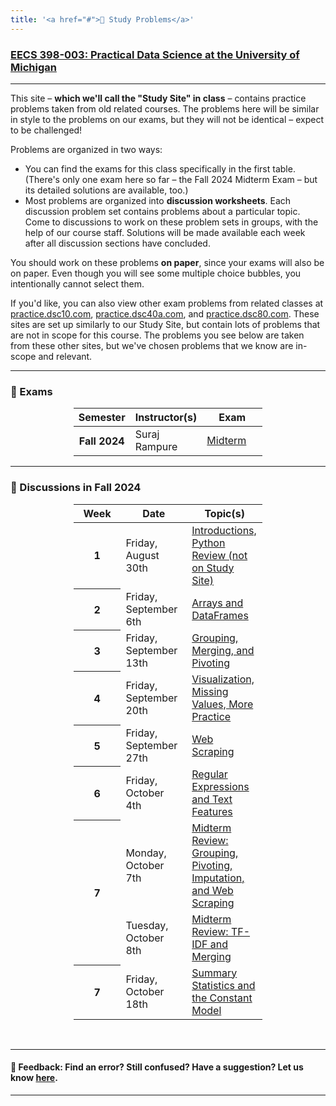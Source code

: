 ```yaml
---
title: '<a href="#">🧠 Study Problems</a>'
---
```


<!-- <h1><a href=''>🧠 Study Problems</a></h1> -->

<h3><a href='https://practicaldsc.org'>EECS 398-003: Practical Data Science at the University of Michigan</a></h3>

---

This site – **which we'll call the "Study Site" in class** – contains practice problems taken from old related courses. The problems here will be similar in style to the problems on our exams, but they will not be identical – expect to be challenged!

Problems are organized in two ways:

- You can find the exams for this class specifically in the first table. (There's only one exam here so far – the Fall 2024 Midterm Exam – but its detailed solutions are available, too.)
- Most problems are organized into **discussion worksheets**. Each discussion problem set contains problems about a particular topic. Come to discussions to work on these problem sets in groups, with the help of our course staff. Solutions will be made available each week after all discussion sections have concluded.

You should work on these problems **on paper**, since your exams will also be on paper. Even though you will see some multiple choice bubbles, you intentionally cannot select them.

If you'd like, you can also view other exam problems from related classes at [practice.dsc10.com](https://practice.dsc10.com), [practice.dsc40a.com](https://practice.dsc40a.com), and [practice.dsc80.com](https://practice.dsc80.com). These sites are set up similarly to our Study Site, but contain lots of problems that are not in scope for this course. The problems you see below are taken from these other sites, but we've chosen problems that we know are in-scope and relevant.

---

<!-- **New**: To get a rough sense of the **format** of the exam, [**look at this example PDF**](https://drive.google.com/file/d/1hN78Cb3lSVYDFG__-TwPWL0vj_NPcmw7/view?usp=sharing).

---- -->

### 🧪 Exams

<center>
<table class="table" style="width:60%">
    <colgroup>
       <col span="1" style="width: 25%;">
       <col span="1" style="width: 35%;">
       <col span="1" style="width: 40%;">
    </colgroup>
  <thead>
    <tr>
      <th scope="col">Semester</th>
      <th scope="col">Instructor(s)</th>
      <th scope="col">Exam</th>
    </tr>
  </thead>
  <tbody>
  <tr>
      <th scope="row">Fall 2024</th>
      <td>Suraj Rampure</td>
      <td><a href='fa24-midterm/index.html'>Midterm</a>
      </td>
    </tr>
  </tbody>
</table>
</center>

---

### 💯 Discussions in Fall 2024

<center>
<table class="table" style="width:60%">
    <colgroup>
       <col span="1" style="width: 25%;">
       <col span="1" style="width: 35%;">
       <col span="1" style="width: 40%;">
    </colgroup>
  <thead>
    <tr>
      <th scope="col">Week</th>
      <th scope="col">Date</th>
      <th scope="col">Topic(s)</th>
    </tr>
  </thead>
  <tbody>
    <tr>
      <th scope="row">1</th>
      <td>Friday, August 30th</td>
      <td><a href="https://github.com/practicaldsc/fa24/tree/main/discussions/disc01">Introductions, Python Review (not on Study Site)</a></td>
    </tr>
    <tr>
      <th scope="row">2</th>
      <td>Friday, September 6th</td>
      <td><a href="disc02/index.html">Arrays and DataFrames</a></td>
    </tr>
    <tr>
      <th scope="row">3</th>
      <td>Friday, September 13th</td>
      <td><a href="disc03/index.html">Grouping, Merging, and Pivoting</a></td>
    </tr>
    <tr>
      <th scope="row">4</th>
      <td>Friday, September 20th</td>
      <td><a href="disc04/index.html">Visualization, Missing Values, More Practice</a></td>
    </tr>
    <tr>
      <th scope="row">5</th>
      <td>Friday, September 27th</td>
      <td><a href="disc05/index.html">Web Scraping</a></td>
    </tr>
    <tr>
      <th scope="row">6</th>
      <td>Friday, October 4th</td>
      <td><a href="disc06/index.html">Regular Expressions and Text Features</a></td>
    </tr>
    <tr>
      <th scope="row" rowspan=2>7</th>
      <td>Monday, October 7th</td>
      <td><a href="mt-review-monday/index.html">Midterm Review: Grouping, Pivoting, Imputation, and Web Scraping</a></td>
    </tr>
    <tr>
      <td>Tuesday, October 8th</td>
      <td><a href="mt-review-tuesday/index.html">Midterm Review: TF-IDF and Merging</a></td>
    </tr>
    <tr>
      <th scope="row">7</th>
      <td>Friday, October 18th</td>
      <td><a href="disc07/index.html">Summary Statistics and the Constant Model</a></td>
    </tr>
    <!-- <tr>
      <th scope="row">5</th>
      <td>Tuesday, July 23</td>
      <td><a href="disc05/index.html">Sampling, Bootstrapping, and Confidence Intervals</a></td>
    </tr>
    </tr>   
      <tr>
      <th scope="row">6</th>
      <td>Thursday, July 25</td>
      <td><a href="disc06/index.html">Standardization, the Normal Distribution, and the Central Limit Theorem</a></td>
    </tr>
    </tr>
    <tr>
      <th scope="row">7</th>
      <td>Tuesday, July 30</td>
      <td><a href="disc07/index.html">Hypothesis Testing, Total Variation Distance, and Permutation Testing</a></td>
    </tr>
    </tr>
    <tr>
      <th scope="row">8</th>
      <td>Thursday, August 1</td>
      <td><a href="disc08/index.html">Regression</a></td>
    </tr> -->
    </tr>  
  </tbody>
</table>
</center>

<br>

---

#### 👋 Feedback: Find an error? Still confused? Have a suggestion? Let us know <a href="https://forms.gle/xK4DpWXh9rq8AKP37">here</a>.

---
